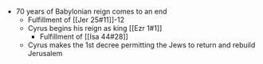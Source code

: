 - 70 years of Babylonian reign comes to an end
	- Fulfillment of [[Jer 25#11]]-12
	- Cyrus begins his reign as king [[Ezr 1#1]]
		- Fulfillment of [[Isa 44#28]]
	- Cyrus makes the 1st decree permitting the Jews to return and rebuild Jerusalem 
	